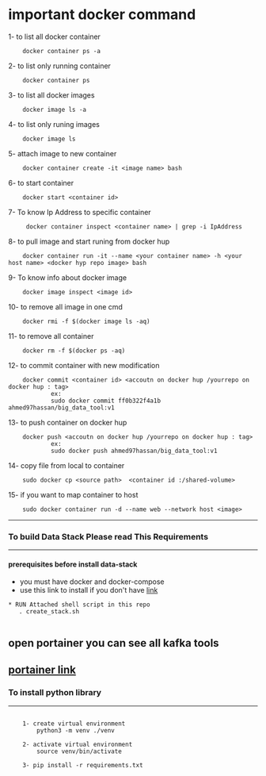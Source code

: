 # important docker command 

1- to list all docker container 
```
    docker container ps -a
```
2- to list only running container 
```
    docker container ps 
```
3- to list all docker images
```
    docker image ls -a 
```
4- to list only runing images
```
    docker image ls  
```
5- attach image to new container 
```
    docker container create -it <image name> bash
```
6- to start container 

```
    docker start <container id>
```
7- To know Ip Address to specific container
```
     docker container inspect <container name> | grep -i IpAddress
```
8- to pull image and start runing from docker hup
```
    docker container run -it --name <your container name> -h <your host name> <docker hyp repo image> bash
```
9- To know info about docker image 
```
    docker image inspect <image id>
```
10- to remove all image in one cmd
```
    docker rmi -f $(docker image ls -aq)
```
11- to remove all container 
```
    docker rm -f $(docker ps -aq)
```
12- to commit container with new modification
```
    docker commit <container id> <accoutn on docker hup /yourrepo on docker hup : tag>
            ex:
            sudo docker commit ff0b322f4a1b ahmed97hassan/big_data_tool:v1
```
13- to push container on docker hup 
```
    docker push <accoutn on docker hup /yourrepo on docker hup : tag>
            ex:
            sudo docker push ahmed97hassan/big_data_tool:v1
```
14- copy file from local to container
```
    sudo docker cp <source path>  <container id :/shared-volume>
```
15- if you want to map container to host 
```
    sudo docker container run -d --name web --network host <image>
```
-----------------------------------------------------------------------------------------------------------------------------------------------------                        
 ### To build Data Stack Please read This Requirements                      
------------------------------------------------------------------------------------------------------------------------------------------------------
#### prerequisites before install data-stack
*  you must have docker and docker-compose
*  use this link to install if you don't have <a href="https://www.theserverside.com/blog/Coffee-Talk-Java-News-Stories-and-Opinions/How-to-install-Docker-and-docker-compose-on-a"> link </a> 


```
* RUN Attached shell script in this repo
   . create_stack.sh
            
```

## open portainer you can see all kafka tools
  <a href="http://localhost:9000/"> portainer link </a>
--------------------------------------------------------------------------------------------------------------------------------------------------
   ### To install python library                      
--------------------------------------------------------------------------------------------------------------------------------------------------
```

    1- create virtual environment
        python3 -m venv ./venv
    
    2- activate virtual environment 
        source venv/bin/activate
    
    3- pip install -r requirements.txt

```
